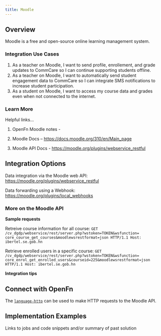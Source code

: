 ```yaml
---
title: Moodle
---
```


## Overview

Moodle is a free and open-source online learning management system.

### Integration Use Cases


1. As a teacher on Moodle, I want to send profile, enrollement, and grade updates to CommCare so I can continue supporting students offline.
2. As a teacher on Moodle, I want to automatically send student engagement data to CommCare so I can integrate SMS notifications to increase student participation.
3. As a student on Moodle, I want to access my course data and grades even when not connected to the internet.


### Learn More
Helpful links...
1. OpenFn Moodle notes -

2. Moodle Docs –
   https://docs.moodle.org/310/en/Main_page
3. Moodle API Docs - https://moodle.org/plugins/webservice_restful

## Integration Options

Data integration via the Moodle web API: https://moodle.org/plugins/webservice_restful

Data forwarding using a Webhook: https://moodle.org/plugins/local_webhooks

### More on the Moodle API

**Sample requests**

Retreive course information for all course:
`GET /cv_dgdp/webservice/rest/server.php?wstoken=TOKEN&wsfunction=
core_course_get_courses&moodlewsrestformat=json HTTP/1.1
Host: ibertel.se.gob.hn`


Retrieve enrolled users in a specific course: 
`GET /cv_dgdp/webservice/rest/server.php?wstoken=TOKEN&wsfunction=
core_enrol_get_enrolled_users&courseid=225&moodlewsrestformat=json HTTP/1.1
Host: ibertel.se.gob.hn`


**Integration tips**

## Connect with OpenFn

The [`language-http`](https://github.com/OpenFn/language-http#language-http-) can be
used to make HTTP requests to the Moodle API.

## Implementation Examples

Links to jobs and code snippets and/or summary of past solution
